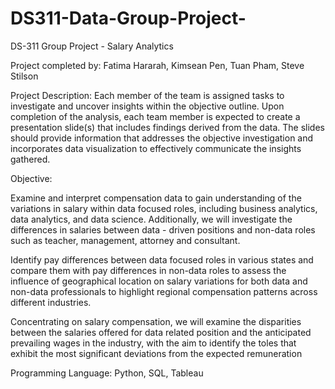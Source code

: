 # DS311-Data-Group-Project-
DS-311 Group Project - Salary Analytics 

Project completed by: Fatima Hararah, Kimsean Pen, Tuan Pham, Steve Stilson 

Project Description:
Each member of the team is assigned tasks to investigate and uncover insights within the objective outline. Upon completion of the analysis, each team member is expected to create a presentation slide(s) that includes findings derived from the data. The slides should provide information that addresses the objective investigation and incorporates data visualization to effectively communicate the insights gathered. 

Objective:

Examine and interpret compensation data to gain understanding of the variations in salary within data focused roles, including business analytics, data analytics, and data science. Additionally, we will investigate the differences in salaries between data - driven positions and non-data roles such as teacher, management, attorney and consultant. 

Identify pay differences between data focused roles in various states and compare them with pay differences in non-data roles to assess the influence of geographical location on salary variations for both data and non-data professionals to highlight regional compensation patterns across different industries.

Concentrating on salary compensation, we will examine the disparities between the salaries offered for data related position and the anticipated prevailing wages in the industry, with the aim to identify the toles that exhibit the most significant deviations from the expected remuneration


Programming Language:
Python, SQL, Tableau 



